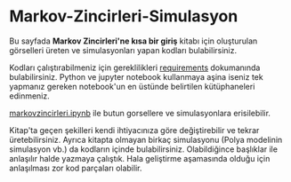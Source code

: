 # Markov-Zincirleri-Simulasyon
Bu sayfada **Markov Zincirleri'ne kısa bir giriş** kitabı için oluşturulan görselleri üreten ve simulasyonları yapan kodları bulabilirsiniz. 

Kodları çalıştırabilmeniz için gereklilikleri [requirements](requirements.txt) dokumanında bulabilirsiniz. Python ve jupyter notebook kullanmaya aşina iseniz tek yapmanız gereken notebook'un en üstünde belirtilen kütüphaneleri edinmeniz.


[markovzincirleri.ipynb](markovzincirleri.ipynb) ile butun gorsellere ve simulasyonlara erisilebilir.

Kitap'ta geçen şekilleri kendi ihtiyacınıza göre değiştirebilir ve tekrar üretebilirsiniz. Ayrıca kitapta olmayan birkaç simulasyonu (Polya modelinin simulasyon vb.) da kodların içinde bulabilirsiniz. Olabildiğince başlıklar ile anlaşılır halde yazmaya çalıştık. Hala geliştirme aşamasında olduğu için anlaşılması zor kod parçaları olabilir.


